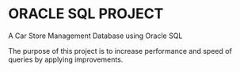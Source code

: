 # ORACLE SQL PROJECT

A Car Store Management Database using Oracle SQL

The purpose of this project is to increase performance and speed of queries by applying improvements.
